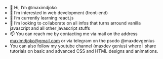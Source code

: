 - 👋 Hi, I’m @maximdjoko
- 👀 I’m interested in web development (front-end) 
- 🌱 I’m currently learning react.js
- 💞️ I’m looking to collaborate on all infos that turns arround vanilla javascript and all other javascript stuffs
- 📫 You can reach me by contacting me via mail on the address maximdjoko@gmail.com or via telegram on the psodo @maxdevgenius
- You can also follow my youtube channel (maxdev genius) where I share tutorials on basic and advanced CSS and HTML designs and animations.

<!---
maximdjoko/maximdjoko is a ✨ special ✨ repository because its `README.md` (this file) appears on your GitHub profile.
You can click the Preview link to take a look at your changes.
--->
